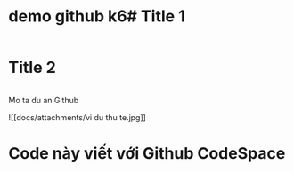 # demo github k6# Title 1
```python
```
# Title 2
```python
```

 Mo ta du an Github
 
![[docs/attachments/vi du thu te.jpg]]


# Code này viết với Github CodeSpace
